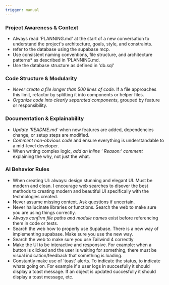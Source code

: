 ```yaml
---
trigger: manual
---
```


### Project Awareness & Context

- ⁠Always read 'PLANNING.md' at the start of a new conversation to understand the project's architecture, goals, style, and constraints.
- refer to the database using the supabase mcp.
- ⁠Use consistent naming conventions, file structure, and architecture patterns\* as described in 'PLANNING.md.
- Use the database structure as defined in 'db.sql'

### Code Structure & Modularity

- ⁠*Never create a file longer than 500 lines of code.* If a file approaches this limit, refactor by splitting it into components or helper files.
- ⁠*Organize code into clearly separated components*, grouped by feature or responsibility.

### Documentation & Explainability

- ⁠*Update 'README.md'* when new features are added, dependencies change, or setup steps are modified.
- ⁠*Comment non-obvious code* and ensure everything is understandable to a mid-level developer.
- When writing complex logic, _add an inline ' Reason:' comment_ explaining the why, not just the what.

### AI Behavior Rules

- When creating UI: always: design stunning and elegant UI. Must be modern and clean. I encourage web searches to disover the best methods to creating modern and beautiful UI specifically with the technologies created.
- ⁠Never assume missing context. Ask questions if uncertain.
- Never hallucinate libraries or functions. Search the web to make sure you are using things correctly.
- ⁠*Always confirm file paths and module names* exist before referencing them in code or tests.
- Search the web how to properly use Supabase. There is a new way of implementing supabase. Make sure you use the new way.
- Search the web to make sure you use Tailwind 4 correctly
- Make the UI to be interactive and responsive. For example: when a button is clicked and the user is waiting for something, there must be visual indication/feedback that something is loading.
- Constantly make use of 'toast' alerts. To indicate the status, to indicate whats going on. For example if a user logs in succesfully it should display a toast message. If an object is updated succesfully it should display a toast message, etc.
